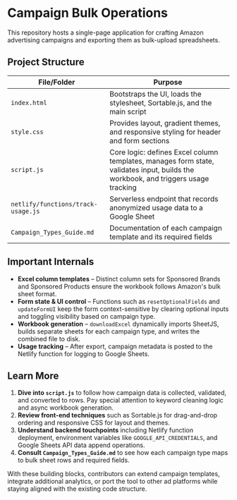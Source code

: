 # Campaign Bulk Operations

This repository hosts a single-page application for crafting Amazon advertising campaigns and exporting them as bulk-upload spreadsheets.

## Project Structure

| File/Folder | Purpose |
| --- | --- |
| `index.html` | Bootstraps the UI, loads the stylesheet, Sortable.js, and the main script |
| `style.css` | Provides layout, gradient themes, and responsive styling for header and form sections |
| `script.js` | Core logic: defines Excel column templates, manages form state, validates input, builds the workbook, and triggers usage tracking |
| `netlify/functions/track-usage.js` | Serverless endpoint that records anonymized usage data to a Google Sheet |
| `Campaign_Types_Guide.md` | Documentation of each campaign template and its required fields |

## Important Internals

- **Excel column templates** – Distinct column sets for Sponsored Brands and Sponsored Products ensure the workbook follows Amazon's bulk sheet format.
- **Form state & UI control** – Functions such as `resetOptionalFields` and `updateFormUI` keep the form context-sensitive by clearing optional inputs and toggling visibility based on campaign type.
- **Workbook generation** – `downloadExcel` dynamically imports SheetJS, builds separate sheets for each campaign type, and writes the combined file to disk.
- **Usage tracking** – After export, campaign metadata is posted to the Netlify function for logging to Google Sheets.

## Learn More

1. **Dive into `script.js`** to follow how campaign data is collected, validated, and converted to rows. Pay special attention to keyword cleaning logic and async workbook generation.
2. **Review front-end techniques** such as Sortable.js for drag-and-drop ordering and responsive CSS for layout and themes.
3. **Understand backend touchpoints** including Netlify function deployment, environment variables like `GOOGLE_API_CREDENTIALS`, and Google Sheets API data append operations.
4. **Consult `Campaign_Types_Guide.md`** to see how each campaign type maps to bulk sheet rows and required fields.

With these building blocks, contributors can extend campaign templates, integrate additional analytics, or port the tool to other ad platforms while staying aligned with the existing code structure.

